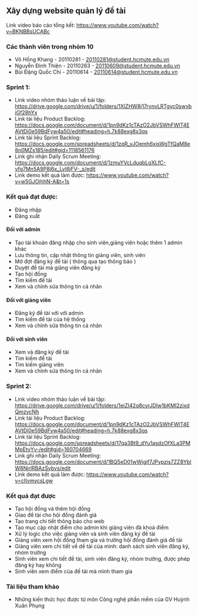 ## Xây dựng website quản lý đề tài 

Link video báo cáo tổng kết: https://www.youtube.com/watch?v=BKNBBsUCABc

### Các thành viên trong nhóm 10
* Võ Hồng Khang - 20110281 - 20110281@student.hcmute.edu.vn
* Nguyễn Đình Thiện - 20110263 - 20110609@student.hcmute.edu.vn
* Bùi Đặng Quốc Chí - 20110614 - 20110614@student.hcmute.edu.vn

### Sprint 1:
* Link  video nhóm thảo luận về bài tập: https://drive.google.com/drive/u/1/folders/1XlZHW8j17rynvLRTgyc0swvbiGf28hYx
* Link tài liệu Product Backlog: https://docs.google.com/document/d/1pn9dKz1cTAzO2JbVSWhFWlT4EAVtDi0e59BdFyw4a50/edit#heading=h.7k88exg8x3qs
* Link tài liệu Sprint Backlog: https://docs.google.com/spreadsheets/d/1zqR_vJOemh6xisWgTfQaM8e8n0MZs185/edit#gid=1118561176
* Link ghi nhận Daily Scrum Meeting: https://docs.google.com/document/d/1zmuYVcLduqbLgXLfC-vfg7Mn5A9P8i6x_Lvl6jFV-_s/edit
* Link demo kết quả làm được: https://www.youtube.com/watch?v=w5GJOjhhN-A&t=1s
### Kết quả đạt được:
* Đăng nhập
* Đăng xuất
#### Đối với admin
* Tạo tài khoản đăng nhập cho sinh viên,giảng viên hoặc thêm 1 admin khác
* Lưu thông tin, cập nhật thông tin giảng viên, sinh viên
* Mở đợt đăng ký đề tài ( thông qua tạo thông báo )
* Duyệt đề tài mà giảng viên đăng ký
* Tạo hội đồng
* Tìm kiếm đề tài
* Xem và chỉnh sửa thông tin cá nhân
#### Đối với giảng viên
* Đăng ký đề tài với với admin
* Tìm kiếm đề tài của hệ thống
* Xem và chỉnh sửa thông tin cá nhân
#### Đối với sinh viên
* Xem và đăng ký đề tài
* Tìm kiếm đề tài
* Tìm kiếm giảng viên
* Xem và chỉnh sửa thông tin cá nhân


### Sprint 2:
* Link  video nhóm thảo luận về bài tập: https://drive.google.com/drive/u/1/folders/1ejZI42q8cyrJDlw1bKMI2zixdQmzycNh
* Link tài liệu Product Backlog: https://docs.google.com/document/d/1pn9dKz1cTAzO2JbVSWhFWlT4EAVtDi0e59BdFyw4a50/edit#heading=h.7k88exg8x3qs
* Link tài liệu Sprint Backlog: https://docs.google.com/spreadsheets/d/17qa3Bt9_dYu1asdzOfXLa3PMMpEtyYv-/edit#gid=160704669
* Link ghi nhận Daily Scrum Meeting: https://docs.google.com/document/d/1BQ5eD01wWjgif7JPypzis7ZZ8YblW8NjrlRBAzSybvs/edit
* Link demo kết quả làm được: https://www.youtube.com/watch?v=cIIvmycsLgw



### Kết quả đạt được
* Tạo hội đồng và thêm hội đồng
* Giao đề tài cho hội đồng đánh giá
* Tạo trang chi tiết thông báo cho web
* Tạo mục cập nhật điểm cho admin khi giảng viên đã khoá điểm
* Xử lý logic cho việc giảng viên và sinh viên đăng ký đề tài
* Giảng viên xem hội đồng tham gia và trưởng hội đồng đánh giá đề tài
* Giảng viên xem chi tiết về dề tài của mình: danh sách sinh viên đăng ký, nhóm trưởng
* Sinh viên xem chi tiết đề tài, sinh viên đăng ký, nhóm trưởng, được phép đăng ký hay không
* Sinh viên xem điểm của đề tài mà mình tham gia


### Tài liệu tham khảo
* Những kiến thức học được từ môn Công nghệ phần mềm của GV Huỳnh Xuân Phụng

